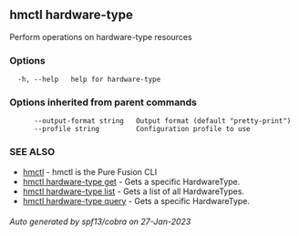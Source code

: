 ## hmctl hardware-type

Perform operations on hardware-type resources

### Options

```
  -h, --help   help for hardware-type
```

### Options inherited from parent commands

```
      --output-format string   Output format (default "pretty-print")
      --profile string         Configuration profile to use
```

### SEE ALSO

* [hmctl](hmctl.md)	 - hmctl is the Pure Fusion CLI
* [hmctl hardware-type get](hmctl_hardware-type_get.md)	 - Gets a specific HardwareType.
* [hmctl hardware-type list](hmctl_hardware-type_list.md)	 - Gets a list of all HardwareTypes.
* [hmctl hardware-type query](hmctl_hardware-type_query.md)	 - Gets a specific HardwareType.

###### Auto generated by spf13/cobra on 27-Jan-2023
